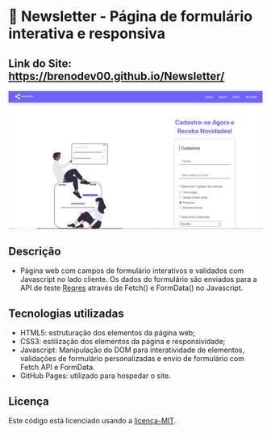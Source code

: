 # 📰 Newsletter - Página de formulário interativa e responsiva
## Link do Site: https://brenodev00.github.io/Newsletter/
![Página da Newsletter](./ASSETS/IMAGES/Newsletter_web_page.png)
## Descrição
- Página web com campos de formulário interativos e validados com Javascript no lado cliente. Os dados do formulário são enviados para a API de teste [Reqres](https://reqres.in/) através de Fetch() e FormData() no Javascript. 
## Tecnologias utilizadas 
- HTML5: estruturação dos elementos da página web;
- CSS3: estilização dos elementos da página e responsividade;
- Javascript: Manipulação do DOM para interatividade de elementos, validações de formulário personalizadas e envio de formulário com Fetch API e FormData.
- GitHub Pages: utilizado para hospedar o site.
## Licença
Este código está licenciado usando a [licença-MIT](./LICENSE).
 
